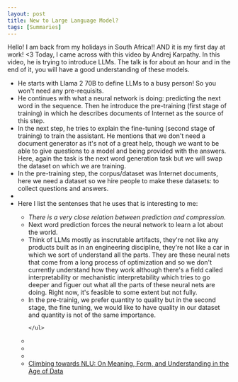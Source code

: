 ```yaml
---
layout: post
title: New to Large Language Model?
tags: [Summaries]
---
```


<p>Hello! 
I am back from my holidays in South Africa!! AND it is my first day at work! <3
Today, I came across with this video by Andrej Karpathy. In this video, he is trying to introduce LLMs. The talk is for about an hour and in the end of it, you will have a good understanding of these models. <p>
<ul>
  <li>He starts with Llama 2 70B to define LLMs to a busy person! So you won't need any pre-requisits.</li>
  <li>He continues with what a neural network is doing: predicting the next word in the sequence. Then he introduce the pre-training (first stage of training) in which he describes documents of Internet as the source of this step. </li>
  <li>In the next step, he tries to explain the fine-tuning (second stage of training) to train the assistant. He mentions that we don't need a document generator as it's not of a great help, though we want to be able to give questions to a model and being provided with the answers. Here, again the task is the next word generation task but we will swap the dataset on which we are training. </li>
  <li>In the pre-training step, the corpus/dataset was Internet documents, here we need a dataset so we hire people to make these datasets: to collect questions and answers.</li>
  <li></li>
  
  <li>Here I list the sentenses that he uses that is interesting to me:</li>
    <ul>
      <li><i>There is a very close relation between prediction and compression.</i></li>
      <li>Next word prediction forces the neural network to learn a lot about the world.</li>
      <li>Think of LLMs mostly as inscrutable artifacts, they're not like any products built as in an engineering discipline, they're not like a car in which we sort of understand all the parts. They are these neural nets that come from a long process of optimization and so we don't currently understand how they work although there's a field called interpretability or mechanistic interpretability which tries to go deeper and figuer out what all the parts of these neural nets are doing. Right now, it's feasible to some extent but not fully.</li>
      <li>In the pre-trainig, we prefer quantity to quality but in the second stage, the fine tuning, we would like to have quality in our dataset and quantity is not of the same importance.</li>
      
    </ul>
    
  <li></li>
  <li></li>
  <li></li>

  <li><a href="https://aclanthology.org/2020.acl-main.463.pdf">Climbing towards NLU: On Meaning, Form, and Understanding in the Age of Data</a></li>
</ul>
</p>
